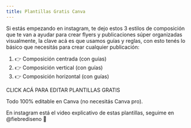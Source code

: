 ```yaml
---
title: Plantillas Gratis Canva
---
```


Si estás empezando en instagram, te dejo estos 3 estilos de composición que te van a ayudar para crear flyers y publicaciones súper organizadas visualmente, la clave acá es que usamos guías y reglas, con esto tenés lo básico que necesitás para crear cualquier publicación:

1. 👉 Composición centrada (con guías)
2. 👉 Composición vertical (con guías)
3. 👉 Composición horizontal (con guías)

CLICK ACÁ PARA EDITAR PLANTILLAS GRATIS

Todo 100% editable en Canva (no necesitás Canva pro).

En instagram está el video explicativo de estas plantillas, seguime en @fiebrediseno 🌴
